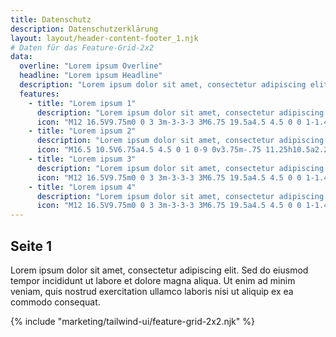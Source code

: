 ```yaml
---
title: Datenschutz
description: Datenschutzerklärung
layout: layout/header-content-footer_1.njk
# Daten für das Feature-Grid-2x2
data:
  overline: "Lorem ipsum Overline"
  headline: "Lorem ipsum Headline"
  description: "Lorem ipsum dolor sit amet, consectetur adipiscing elit. Sed do eiusmod tempor incididunt ut labore et dolore magna aliqua."
  features:
    - title: "Lorem ipsum 1"
      description: "Lorem ipsum dolor sit amet, consectetur adipiscing elit. Sed do eiusmod tempor incididunt ut labore et dolore magna aliqua."
      icon: "M12 16.5V9.75m0 0 3 3m-3-3-3 3M6.75 19.5a4.5 4.5 0 0 1-1.41-8.775 5.25 5.25 0 0 1 10.233-2.33 3 3 0 0 1 3.758 3.848A3.752 3.752 0 0 1 18 19.5H6.75Z"
    - title: "Lorem ipsum 2"
      description: "Lorem ipsum dolor sit amet, consectetur adipiscing elit. Sed do eiusmod tempor incididunt ut labore et dolore magna aliqua."
      icon: "M16.5 10.5V6.75a4.5 4.5 0 1 0-9 0v3.75m-.75 11.25h10.5a2.25 2.25 0 0 0 2.25-2.25v-6.75a2.25 2.25 0 0 0-2.25-2.25H6.75a2.25 2.25 0 0 0-2.25 2.25v6.75a2.25 2.25 0 0 0 2.25 2.25Z"
    - title: "Lorem ipsum 3"
      description: "Lorem ipsum dolor sit amet, consectetur adipiscing elit. Sed do eiusmod tempor incididunt ut labore et dolore magna aliqua."
      icon: "M12 16.5V9.75m0 0 3 3m-3-3-3 3M6.75 19.5a4.5 4.5 0 0 1-1.41-8.775 5.25 5.25 0 0 1 10.233-2.33 3 3 0 0 1 3.758 3.848A3.752 3.752 0 0 1 18 19.5H6.75Z"
    - title: "Lorem ipsum 4"
      description: "Lorem ipsum dolor sit amet, consectetur adipiscing elit. Sed do eiusmod tempor incididunt ut labore et dolore magna aliqua."
      icon: "M12 16.5V9.75m0 0 3 3m-3-3-3 3M6.75 19.5a4.5 4.5 0 0 1-1.41-8.775 5.25 5.25 0 0 1 10.233-2.33 3 3 0 0 1 3.758 3.848A3.752 3.752 0 0 1 18 19.5H6.75Z"
---
```


<h2 class="pt-12 text-center text-xl font-semibold">Seite 1</h2>
<p class="p-12">
Lorem ipsum dolor sit amet, consectetur adipiscing elit. Sed do eiusmod tempor incididunt ut labore et dolore magna aliqua. Ut enim ad minim veniam, quis nostrud exercitation ullamco laboris nisi ut aliquip ex ea commodo consequat.
</p>

{% include "marketing/tailwind-ui/feature-grid-2x2.njk" %}
